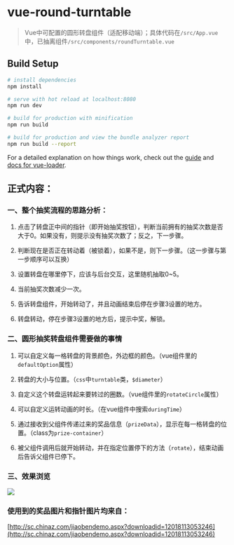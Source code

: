 # vue-round-turntable

> Vue中可配置的圆形转盘组件（适配移动端）；具体代码在`/src/App.vue`中，已抽离组件`/src/components/roundTurntable.vue`


## Build Setup

``` bash
# install dependencies
npm install

# serve with hot reload at localhost:8080
npm run dev

# build for production with minification
npm run build

# build for production and view the bundle analyzer report
npm run build --report
```

For a detailed explanation on how things work, check out the [guide](http://vuejs-templates.github.io/webpack/) and [docs for vue-loader](http://vuejs.github.io/vue-loader).

## 正式内容：

### 一、整个抽奖流程的思路分析：

1. 点击了转盘正中间的指针（即开始抽奖按钮），判断当前拥有的抽奖次数是否大于0。如果没有，则提示没有抽奖次数了；反之，下一步骤。


2. 判断现在是否正在转动着（被锁着），如果不是，则下一步骤。（这一步骤与第一步顺序可以互换）


3. 设置转盘在哪里停下，应该与后台交互，这里随机抽取0~5。


4. 当前抽奖次数减少一次。


5. 告诉转盘组件，开始转动了，并且动画结束后停在步骤3设置的地方。


6. 转盘转动，停在步骤3设置的地方后，提示中奖，解锁。

### 二、圆形抽奖转盘组件需要做的事情


1. 可以自定义每一格转盘的背景颜色，外边框的颜色。（vue组件里的`defaultOption`属性）


2. 转盘的大小与位置。（`css`中`turntable`类，`$diameter`）


3. 自定义这个转盘运转起来要转过的圈数。（vue组件里的`rotateCircle`属性）


4. 可以自定义运转动画的时长。（在vue组件中搜索`duringTime`）


5. 通过接收到父组件传递过来的奖品信息（`prizeData`），显示在每一格转盘的位置。（class为`prize-container`）


6. 被父组件调用后就开始转动，并在指定位置停下的方法（`rotate`），结束动画后告诉父组件已停下。



### 三、效果浏览


![](https://upload-images.jianshu.io/upload_images/7016617-f9157d4fdf34ce3f.gif?imageMogr2/auto-orient/strip)



### 使用到的奖品图片和指针图片均来自：


[http://sc.chinaz.com/jiaobendemo.aspx?downloadid=12018113053246](http://sc.chinaz.com/jiaobendemo.aspx?downloadid=12018113053246)
